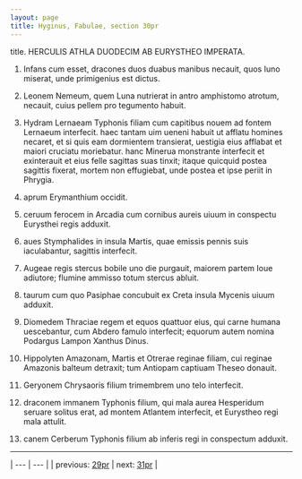 ```yaml
---
layout: page
title: Hyginus, Fabulae, section 30pr
---
```


title. HERCULIS ATHLA DUODECIM AB EURYSTHEO IMPERATA.



1. Infans cum esset, dracones duos duabus manibus necauit, quos Iuno miserat, unde primigenius est dictus.



2. Leonem Nemeum, quem Luna nutrierat in antro amphistomo atrotum, necauit, cuius pellem pro tegumento habuit.



3. Hydram Lernaeam Typhonis filiam cum capitibus nouem ad fontem Lernaeum interfecit. haec tantam uim ueneni habuit ut afflatu homines necaret, et si quis eam dormientem transierat, uestigia eius afflabat et maiori cruciatu moriebatur. hanc Minerua monstrante interfecit et exinterauit et eius felle sagittas suas tinxit; itaque quicquid postea sagittis fixerat, mortem non effugiebat, unde postea et ipse periit in Phrygia.



4. aprum Erymanthium occidit.



5. ceruum ferocem in Arcadia cum cornibus aureis uiuum in conspectu Eurysthei regis adduxit.



6. aues Stymphalides in insula Martis, quae emissis pennis suis iaculabantur, sagittis interfecit.



7. Augeae regis stercus bobile uno die purgauit, maiorem partem Ioue adiutore; flumine ammisso totum stercus abluit.



8. taurum cum quo Pasiphae concubuit ex Creta insula Mycenis uiuum adduxit.



9. Diomedem Thraciae regem et equos quattuor eius, qui carne humana uescebantur, cum Abdero famulo interfecit; equorum autem nomina Podargus Lampon Xanthus Dinus.



10. Hippolyten Amazonam, Martis et Otrerae reginae filiam, cui reginae Amazonis balteum detraxit; tum Antiopam captiuam Theseo donauit.



11. Geryonem Chrysaoris filium trimembrem uno telo interfecit.



12. draconem immanem Typhonis filium, qui mala aurea Hesperidum seruare solitus erat, ad montem Atlantem interfecit, et Eurystheo regi mala attulit.



13. canem Cerberum Typhonis filium ab inferis regi in conspectum adduxit.



---

| --- | --- |
| previous: [29pr](../29pr/) | next: [31pr](../31pr/) |